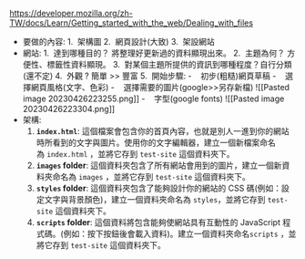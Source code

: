 https://developer.mozilla.org/zh-TW/docs/Learn/Getting_started_with_the_web/Dealing_with_files
* 要做的內容:
	1.  架構圖
	2.  網頁設計(大致)
	3.  架設網站
* 網站:
	1.  達到哪種目的？ 將整理好更新過的資料顯現出來。
	2.  主題為何？ 方便性、標籤性資料顯現。
	3.  對某個主題所提供的資訊到哪種程度？自行分類(還不定)
	4.  外觀 ? 簡單 >> 豐富
	5.  開始步驟:
		-    初步(粗糙)網頁草稿
		-    選擇網頁風格(文字、色彩)
		-    選擇需要的圖片(google>>另存新檔)
			![[Pasted image 20230426223255.png]]
		-    字型(google fonts)
			![[Pasted image 20230426223304.png]]
* 架構:
	1.  **`index.html`**: 這個檔案會包含你的首頁內容，也就是別人一進到你的網站時所看到的文字與圖片。使用你的文字編輯器，建立一個新檔案命名為 `index.html` ，並將它存到 `test-site` 這個資料夾下。
	2.  **`images` folder**: 這個資料夾包含了所有網站會用到的圖片，建立一個新資料夾命名為 `images` ，並將它存到 `test-site` 這個資料夾下。
	3.  **`styles` folder**: 這個資料夾包含了能夠設計你的網站的 CSS 碼(例如：設定文字與背景顏色)，建立一個資料夾命名為 `styles`，並將它存到 `test-site` 這個資料夾下。
	4.  **`scripts` folder**: 這個資料將包含能夠使網站具有互動性的 JavaScript 程式碼。(例如：按下按鈕後會載入資料)。建立一個資料夾命名`scripts` ，並將它存到 `test-site` 這個資料夾下。